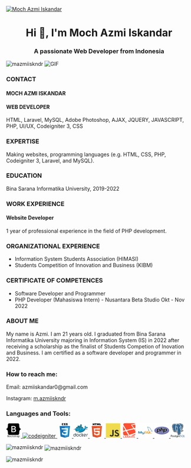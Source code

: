 [![Moch Azmi Iskandar](https://developers.giphy.com/branch/master/static/api-512d36c09662682717108a38bbb5c57d.gif)](https://mazmiiskndr.github.io/)
<h1 align="center">Hi 👋, I'm Moch Azmi Iskandar</h1>
<h3 align="center">A passionate Web Developer from Indonesia</h3>
<img align="right" alt="GIF" src="https://mir-s3-cdn-cf.behance.net/project_modules/max_1200/06f21a161921919.63cd7887d0a70.gif" width="400" />
<p align="left"> <img src="https://komarev.com/ghpvc/?username=mazmiiskndr&label=Profile%20views&color=0e75b6&style=flat" alt="mazmiiskndr" /> </p>

<h3 align="left">CONTACT</h3>
<h4 align="left">MOCH AZMI ISKANDAR</h4>
<h4 align="left">WEB DEVELOPER</h4>
<p align="left">HTML, Laravel, MySQL, Adobe Photoshop, AJAX, JQUERY, JAVASCRIPT, PHP, UI/UX, Codeigniter 3, CSS</p>

<h3 align="left">EXPERTISE</h3>
<p align="left">Making websites, programming languages (e.g. HTML, CSS, PHP, Codeigniter 3, Laravel, and MySQL).</p>

<h3 align="left">EDUCATION</h3>
<p align="left">Bina Sarana Informatika University, 2019-2022</p>

<h3 align="left">WORK EXPERIENCE</h3>
<h4 align="left">Website Developer</h4>
<p align="left">1 year of professional experience in the field of PHP development.</p>

<h3 align="left">ORGANIZATIONAL EXPERIENCE</h3>
<ul>
  <li>Information System Students Association (HIMASI)</li>
  <li>Students Competition of Innovation and Business (KIBM)</li>
</ul>

<h3 align="left">CERTIFICATE OF COMPETENCES</h3>
<ul>
  <li>Software Developer and Programmer</li>
  <li>PHP Developer (Mahasiswa Intern) - Nusantara Beta Studio Okt - Nov 2022</li>
</ul>

<h3 align="left">ABOUT ME</h3>
<p align="left">My name is Azmi. I am 21 years old. I graduated from Bina Sarana Informatika University majoring in Information System (IS) in 2022 after receiving a scholarship as the finalist of Students Competion of Inovation and Business. I am certified as a software developer and programmer in 2022. </p>

<h3 align="left">How to reach me:</h3>
<p align="left">Email: azmiiskandar0@gmail.com</p>
<p align="left">Instagram: <a href="https://instagram.com/m.azmiiskndr" target="_blank">m.azmiiskndr</a></p>

<h3 align="left">Languages and Tools:</h3>
<p align="left"> <a href="https://getbootstrap.com" target="_blank" rel="noreferrer"> <img src="https://raw.githubusercontent.com/devicons/devicon/master/icons/bootstrap/bootstrap-plain-wordmark.svg" alt="bootstrap" width="40" height="40"/> </a> <a href="https://codeigniter.com" target="_blank" rel="noreferrer"> <img src="https://cdn.worldvectorlogo.com/logos/codeigniter.svg" alt="codeigniter" width="40" height="40"/> </a> <a href="https://www.w3schools.com/css/" target="_blank" rel="noreferrer"> <img src="https://raw.githubusercontent.com/devicons/devicon/master/icons/css3/css3-original-wordmark.svg" alt="css3" width="40" height="40"/> </a> <a href="https://www.docker.com/" target="_blank" rel="noreferrer"> <img src="https://raw.githubusercontent.com/devicons/devicon/master/icons/docker/docker-original-wordmark.svg" alt="docker" width="40" height="40"/> </a> <a href="https://www.w3.org/html/" target="_blank" rel="noreferrer"> <img src="https://raw.githubusercontent.com/devicons/devicon/master/icons/html5/html5-original-wordmark.svg" alt="html5" width="40" height="40"/> </a> <a href="https://developer.mozilla.org/en-US/docs/Web/JavaScript" target="_blank" rel="noreferrer"> <img src="https://raw.githubusercontent.com/devicons/devicon/master/icons/javascript/javascript-original.svg" alt="javascript" width="40" height="40"/> </a> <a href="https://laravel.com/" target="_blank" rel="noreferrer"> <img src="https://raw.githubusercontent.com/devicons/devicon/master/icons/laravel/laravel-plain-wordmark.svg" alt="laravel" width="40" height="40"/> </a> <a href="https://www.mysql.com/" target="_blank" rel="noreferrer"> <img src="https://raw.githubusercontent.com/devicons/devicon/master/icons/mysql/mysql-original-wordmark.svg" alt="mysql" width="40" height="40"/> </a> <a href="https://www.php.net" target="_blank" rel="noreferrer"> <img src="https://raw.githubusercontent.com/devicons/devicon/master/icons/php/php-original.svg" alt="php" width="40" height="40"/> </a> <a href="https://www.postgresql.org" target="_blank" rel="noreferrer"> <img src="https://raw.githubusercontent.com/devicons/devicon/master/icons/postgresql/postgresql-original-wordmark.svg" alt="postgresql" width="40" height="40"/> </a> </p>

<p><img align="left" src="https://github-readme-streak-stats.herokuapp.com/?user=mazmiiskndr&" alt="mazmiiskndr" /></p>
<p>&nbsp;<img align="center" src="https://github-readme-stats.vercel.app/api?username=mazmiiskndr&show_icons=true&locale=en" alt="mazmiiskndr" /></p>
<p><img align="left" src="https://github-readme-stats.vercel.app/api/top-langs?username=mazmiiskndr&show_icons=true&locale=en&layout=compact" alt="mazmiiskndr" /></p>
